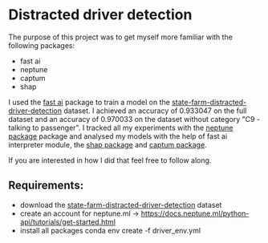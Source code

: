 # Distracted driver detection

The purpose of this project was to get myself more familiar with the following packages: 

- fast ai
- neptune
- captum
- shap

I used the [fast ai](https://www.fast.ai/) package to train a model on the [state-farm-distracted-driver-detection](https://www.kaggle.com/c/state-farm-distracted-driver-detection) dataset.
I achieved an accuracy of 0.933047 on the full dataset and an accuracy of 0.970033 on the dataset without category "C9 - talking to passenger".
I tracked all my experiments with the [neptune package](https://neptune.ml/) package and analysed my models with the help of fast ai interpreter module, the [shap package](https://github.com/slundberg/shap) and [captum package](https://github.com/pytorch/captum).

If you are interested in how I did that feel free to follow along.

## Requirements:

- download the [state-farm-distracted-driver-detection](https://www.kaggle.com/c/state-farm-distracted-driver-detection) dataset
- create an account for neptune.ml -> https://docs.neptune.ml/python-api/tutorials/get-started.html
- install all packages conda env create -f driver_env.yml

